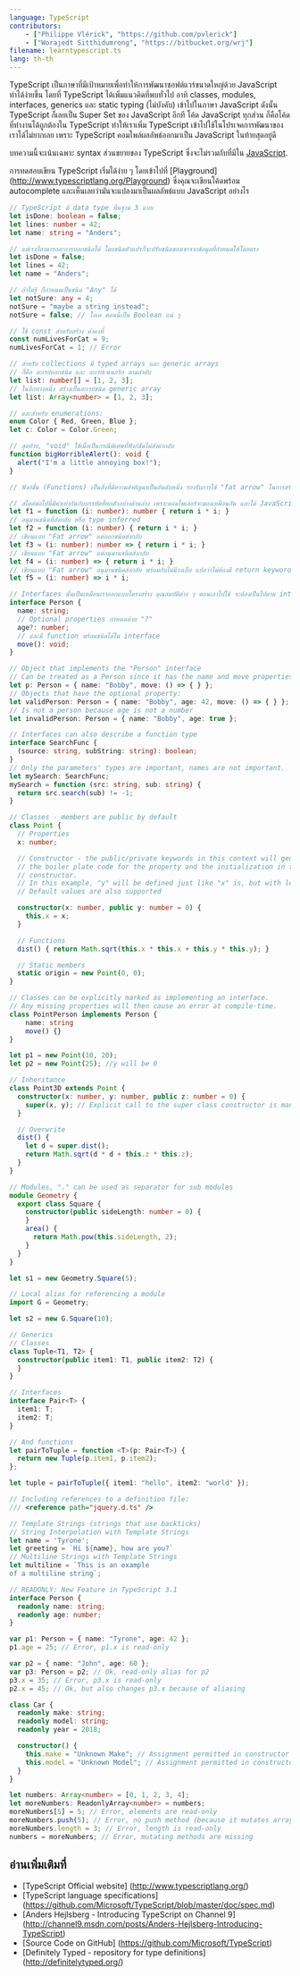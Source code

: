 ```yaml
---
language: TypeScript
contributors:
    - ["Philippe Vlérick", "https://github.com/pvlerick"]
    - ["Worajedt Sitthidumrong", "https://bitbucket.org/wrj"]
filename: learntypescript.ts
lang: th-th
---
```


TypeScript เป็นภาษาที่มีเป้าหมายเพื่อทำให้การพัฒนาซอฟต์แวร์ขนาดใหญ่ด้วย JavaScript ทำได้ง่ายขึ้น โดยที่ TypeScript ได้เพิ่มแนวคิดที่พบทั่วไป อาทิ classes, modules, interfaces, generics และ static typing (ไม่บังคับ) เข้าไปในภาษา JavaScript ดังนั้น TypeScript ก็เลยเป็น Super Set ของ JavaScript อีกที โค้ด JavaScript ทุกส่วน ก็คือโค้ดที่ทำงานได้ถูกต้องใน TypeScript ทำให้เราเพิ่ม TypeScript เข้าไปใช้ในโปรเจคการพัฒนาของเราได้ไม่ยากเลย เพราะ TypeScript คอมไพล์ผลลัพธ์ออกมาเป็น JavaScript ในท้ายสุดอยู่ดี

บทความนี้จะเน้นเฉพาะ syntax ส่วนขยายของ TypeScript ซึ่งจะไม่รวมกับที่มีใน  [JavaScript](/docs/javascript).

การทดสอบเขียน TypeScript เริ่มได้ง่าย ๆ โดยเข้าไปที่
[Playground] (http://www.typescriptlang.org/Playground) ซึ่งคุณจะเขียนโค้ดพร้อม autocomplete และเห็นเลยว่ามันจะแปลงมาเป็นผลลัพธ์แบบ JavaScript อย่างไร

```ts
// TypeScript มี data type พื้นฐาน 3 แบบ
let isDone: boolean = false;
let lines: number = 42;
let name: string = "Anders";

// แต่เราก็สามารถละการบอกชนิดได้ โดยชนิดตัวแปรก็จะปรับชนิดของเขาจากข้อมูลที่กำหนดให้โดยตรง
let isDone = false;
let lines = 42;
let name = "Anders";

// ถ้าไม่รู้ ก็กำหนดเป็นชนิด "Any" ได้
let notSure: any = 4;
notSure = "maybe a string instead";
notSure = false; // โอเค ตอนนี้เป็น Boolean แน่ ๆ

// ใช้ const สำหรับสร้าง ค่าคงที่
const numLivesForCat = 9;
numLivesForCat = 1; // Error

// สำหรับ collections มี typed arrays และ generic arrays
// ก็คือ อะเรย์บอกชนิด และ อะเรย์เจเนอริก ตามลำดับ
let list: number[] = [1, 2, 3];
// ในอีกทางหนึ่ง สร้างเป็นอะเรย์ชนิด generic array
let list: Array<number> = [1, 2, 3];

// และสำหรับ enumerations:
enum Color { Red, Green, Blue };
let c: Color = Color.Green;

// สุดท้าย, "void" ใช้เมื่อเป็นกรณีพิเศษที่ฟังก์ชันไม่ส่งค่ากลับ
function bigHorribleAlert(): void {
  alert("I'm a little annoying box!");
}

// ฟังก์ชั่น (Functions) เป็นสิ่งที่มีความสำคัญมาเป็นอันดับหนึ่ง รองรับการใช้ "fat arrow" ในการสร้าง lambda function และ type inference

// สไตล์ต่อไปนี้มีค่าเท่ากันกับบรรทัดที่ยกตัวอย่างด้านล่าง เพราะคอมไพเลอร์จะมองเหมือนกัน และได้ JavaScript แบบเดียวกัน
let f1 = function (i: number): number { return i * i; }
// อนุมานชนิดที่ส่งกลับ หรือ type inferred
let f2 = function (i: number) { return i * i; }
// เขียนแบบ "Fat arrow" แต่บอกชนิดส่งกลับ
let f3 = (i: number): number => { return i * i; }
// เขียนแบบ "Fat arrow" แต่อนุมานชนิดส่งกลับ
let f4 = (i: number) => { return i * i; }
// เขียนแบบ "Fat arrow" อนุมานชนิดส่งกลับ พร้อมกับไม่มีวงเล็บ แปลว่าไม่ต้องมี return keyword ด้วย
let f5 = (i: number) => i * i;

// Interfaces นั้นเป็นเหมือนเราออกแบบโครงสร้าง คุณสมบัติต่าง ๆ ตอนเอาไปใช้ จะต้องเป็นไปตาม interface นั้น ๆ
interface Person {
  name: string;
  // Optional properties กำหนดด้วย "?"
  age?: number;
  // และมี function พร้อมชนิดได้ใน interface
  move(): void;
}

// Object that implements the "Person" interface
// Can be treated as a Person since it has the name and move properties
let p: Person = { name: "Bobby", move: () => { } };
// Objects that have the optional property:
let validPerson: Person = { name: "Bobby", age: 42, move: () => { } };
// Is not a person because age is not a number
let invalidPerson: Person = { name: "Bobby", age: true };

// Interfaces can also describe a function type
interface SearchFunc {
  (source: string, subString: string): boolean;
}
// Only the parameters' types are important, names are not important.
let mySearch: SearchFunc;
mySearch = function (src: string, sub: string) {
  return src.search(sub) != -1;
}

// Classes - members are public by default
class Point {
  // Properties
  x: number;

  // Constructor - the public/private keywords in this context will generate
  // the boiler plate code for the property and the initialization in the
  // constructor.
  // In this example, "y" will be defined just like "x" is, but with less code
  // Default values are also supported

  constructor(x: number, public y: number = 0) {
    this.x = x;
  }

  // Functions
  dist() { return Math.sqrt(this.x * this.x + this.y * this.y); }

  // Static members
  static origin = new Point(0, 0);
}

// Classes can be explicitly marked as implementing an interface.
// Any missing properties will then cause an error at compile-time.
class PointPerson implements Person {
    name: string
    move() {}
}

let p1 = new Point(10, 20);
let p2 = new Point(25); //y will be 0

// Inheritance
class Point3D extends Point {
  constructor(x: number, y: number, public z: number = 0) {
    super(x, y); // Explicit call to the super class constructor is mandatory
  }

  // Overwrite
  dist() {
    let d = super.dist();
    return Math.sqrt(d * d + this.z * this.z);
  }
}

// Modules, "." can be used as separator for sub modules
module Geometry {
  export class Square {
    constructor(public sideLength: number = 0) {
    }
    area() {
      return Math.pow(this.sideLength, 2);
    }
  }
}

let s1 = new Geometry.Square(5);

// Local alias for referencing a module
import G = Geometry;

let s2 = new G.Square(10);

// Generics
// Classes
class Tuple<T1, T2> {
  constructor(public item1: T1, public item2: T2) {
  }
}

// Interfaces
interface Pair<T> {
  item1: T;
  item2: T;
}

// And functions
let pairToTuple = function <T>(p: Pair<T>) {
  return new Tuple(p.item1, p.item2);
};

let tuple = pairToTuple({ item1: "hello", item2: "world" });

// Including references to a definition file:
/// <reference path="jquery.d.ts" />

// Template Strings (strings that use backticks)
// String Interpolation with Template Strings
let name = 'Tyrone';
let greeting = `Hi ${name}, how are you?`
// Multiline Strings with Template Strings
let multiline = `This is an example
of a multiline string`;

// READONLY: New Feature in TypeScript 3.1
interface Person {
  readonly name: string;
  readonly age: number;
}

var p1: Person = { name: "Tyrone", age: 42 };
p1.age = 25; // Error, p1.x is read-only

var p2 = { name: "John", age: 60 };
var p3: Person = p2; // Ok, read-only alias for p2
p3.x = 35; // Error, p3.x is read-only
p2.x = 45; // Ok, but also changes p3.x because of aliasing

class Car {
  readonly make: string;
  readonly model: string;
  readonly year = 2018;

  constructor() {
    this.make = "Unknown Make"; // Assignment permitted in constructor
    this.model = "Unknown Model"; // Assignment permitted in constructor
  }
}

let numbers: Array<number> = [0, 1, 2, 3, 4];
let moreNumbers: ReadonlyArray<number> = numbers;
moreNumbers[5] = 5; // Error, elements are read-only
moreNumbers.push(5); // Error, no push method (because it mutates array)
moreNumbers.length = 3; // Error, length is read-only
numbers = moreNumbers; // Error, mutating methods are missing
```

## อ่านเพิ่มเติมที่
 * [TypeScript Official website] (http://www.typescriptlang.org/)
 * [TypeScript language specifications] (https://github.com/Microsoft/TypeScript/blob/master/doc/spec.md)
 * [Anders Hejlsberg - Introducing TypeScript on Channel 9] (http://channel9.msdn.com/posts/Anders-Hejlsberg-Introducing-TypeScript)
 * [Source Code on GitHub] (https://github.com/Microsoft/TypeScript)
 * [Definitely Typed - repository for type definitions] (http://definitelytyped.org/)
